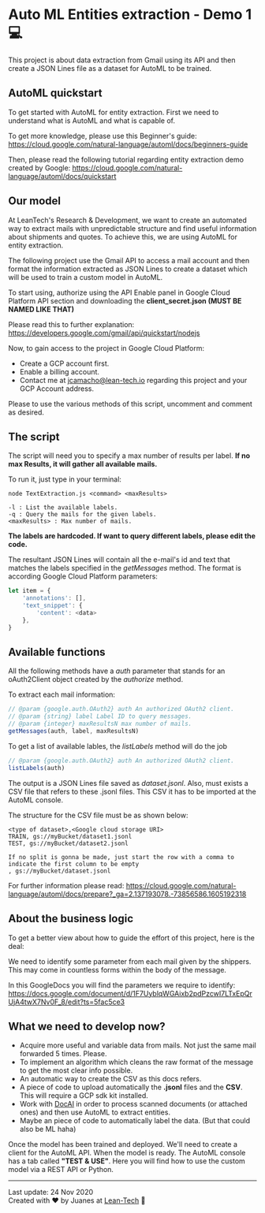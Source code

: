 
# Auto ML Entities extraction - Demo 1 :computer:

This project is about data extraction from Gmail using its API and then create a JSON Lines file as a dataset for AutoML to be trained.

## AutoML quickstart

To get started with AutoML for entity extraction. First we need to understand what is AutoML and what is capable of.

To get more knowledge, please use this Beginner's guide: https://cloud.google.com/natural-language/automl/docs/beginners-guide

Then, please read the following tutorial regarding entity extraction demo created by Google: https://cloud.google.com/natural-language/automl/docs/quickstart

## Our model

At LeanTech's Research & Development, we want to create an automated way to extract mails with unpredictable structure and find useful information about shipments and quotes. To achieve this, we are using AutoML for entity extraction.

The following project use the Gmail API to access a mail account and then format the information extracted as JSON Lines to create a dataset which will be used to train a custom model in AutoML.

To start using, authorize using the API Enable panel in Google Cloud Platform API section and downloading the **client_secret.json (MUST BE NAMED LIKE THAT)**

Please read this to further explanation: https://developers.google.com/gmail/api/quickstart/nodejs

Now, to gain access to the project in Google Cloud Platform:
* Create a GCP account first.
* Enable a billing account.
* Contact me at [jcamacho@lean-tech.io](mailto:jcamacho@lean-tech.io) regarding this project and your GCP Account address.

Please to use the various methods of this script, uncomment and comment as desired.

## The script

The script will need you to specify a max number of results per label. **If no max Results, it will gather all available mails.**

To run it, just type in your terminal:

```console
node TextExtraction.js <command> <maxResults>

-l : List the available labels.
-q : Query the mails for the given labels.
<maxResults> : Max number of mails.
```

**The labels are hardcoded. If want to query different labels, please edit the code.**

The resultant JSON Lines will contain all the e-mail's id and text that matches the labels specified in the *getMessages* method. The format is according Google Cloud Platform parameters:

```javascript
let item = {
    'annotations': [],
    'text_snippet': {
        'content': <data>
    },
}
```

## Available functions
All the following methods have a *auth* parameter that stands for an oAuth2Client object created by the *authorize* method.

To extract each mail information:

```javascript
// @param {google.auth.OAuth2} auth An authorized OAuth2 client.
// @param {string} label Label ID to query messages.
// @param {integer} maxResultsN max number of mails.
getMessages(auth, label, maxResultsN)
```

To get a list of available lables, the *listLabels* method will do the job

```javascript
// @param {google.auth.OAuth2} auth An authorized OAuth2 client.
listLabels(auth)
```

The output is a JSON Lines file saved as *dataset.jsonl*. Also, must exists a CSV file that refers to these .jsonl files. This CSV it has to be imported at the AutoML console.

The structure for the CSV file must be as shown below:

	<type of dataset>,<Google cloud storage URI>
	TRAIN, gs://myBucket/dataset1.jsonl
	TEST, gs://myBucket/dataset2.jsonl

	If no split is gonna be made, just start the row with a comma to indicate the first column to be empty
	, gs://myBucket/dataset.jsonl

For further information please read: https://cloud.google.com/natural-language/automl/docs/prepare?_ga=2.137193078.-73856586.1605192318

## About the business logic

To get a better view about how to guide the effort of this project, here is the deal:

We need to identify some parameter from each mail given by the shippers. This may come in countless forms within the body of the message.

In this GoogleDocs you will find the parameters we require to identify: https://docs.google.com/document/d/1F7UyblqWGAixb2pdPzcwI7LTxEpQrUjA4twX7Nv0F_8/edit?ts=5fac5ce3

## What we need to develop now?

* Acquire more useful and variable data from mails. Not just the same mail forwarded 5 times. Please.
* To implement an algorithm which cleans the raw format of the message to get the most clear info possible.
* An automatic way to create the CSV as this docs refers.
* A piece of code to upload automatically the **.jsonl** files and the **CSV**. This will require a GCP sdk kit installed.
* Work with [DocAI](https://cloud.google.com/document-ai/docs/how-to?hl=en_US) in order to process scanned documents (or attached ones) and then use AutoML to extract entities.
* Maybe an piece of code to automatically label the data. (But that could also be ML haha)

Once the model has been trained and deployed. We'll need to create a client for the AutoML API.
When the model is ready. The AutoML console has a tab called **"TEST & USE"**. Here you will find how to use the custom model via a REST API or Python.

___

Last update: 24 Nov 2020  
Created with :heart: by Juanes at [Lean-Tech](https://www.lean-tech.io/) :rocket:
